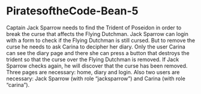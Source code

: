 # PiratesoftheCode-Bean-5
Captain Jack Sparrow needs to find the Trident of Poseidon in order to break the curse that affects the Flying Dutchman. Jack Sparrow can login with a form to check if the Flying Dutchman is still cursed. But to remove the curse he needs to ask Carina to decipher her diary. Only the user Carina can see the diary page and there she can press a button that destroys the trident so that the curse over the Flying Dutchman is removed. If Jack Sparrow checks again, he will discover that the curse has been removed. Three pages are necessary: home, diary and login. Also two users are necessary: Jack Sparrow (with role “jacksparrow”) and Carina (with role “carina”).
